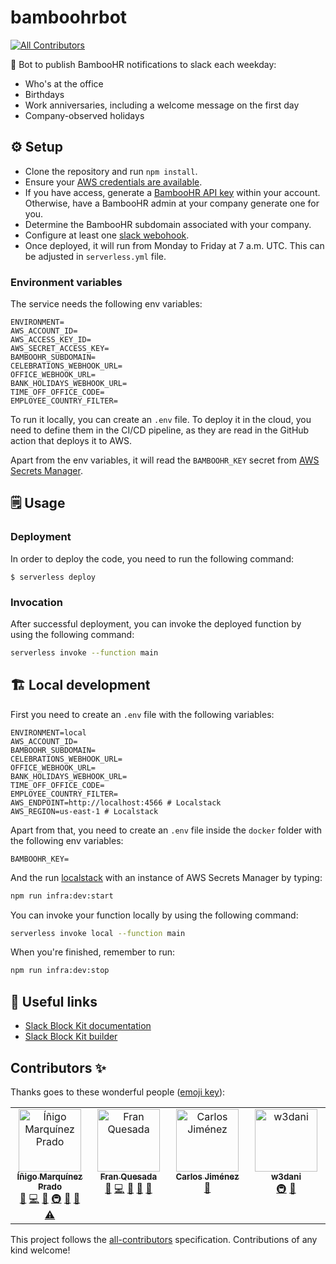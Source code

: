 # bamboohrbot
<!-- ALL-CONTRIBUTORS-BADGE:START - Do not remove or modify this section -->
[![All Contributors](https://img.shields.io/badge/all_contributors-4-orange.svg?style=flat-square)](#contributors-)
<!-- ALL-CONTRIBUTORS-BADGE:END -->

🤖 Bot to publish BambooHR notifications to slack each weekday:

- Who's at the office
- Birthdays
- Work anniversaries, including a welcome message on the first day
- Company-observed holidays

## ⚙️ Setup

- Clone the repository and run `npm install`.
- Ensure your [AWS credentials are available](https://serverless.com/framework/docs/providers/aws/guide/credentials/).
- If you have access, generate a [BambooHR API key](https://www.bamboohr.com/api/documentation/) within your account. Otherwise, have a BambooHR admin at your company generate one for you.
- Determine the BambooHR subdomain associated with your company.
- Configure at least one [slack webohook](https://slack.com/apps/manage/custom-integrations).
- Once deployed, it will run from Monday to Friday at 7 a.m. UTC. This can be adjusted in `serverless.yml` file.

### Environment variables

The service needs the following env variables:

```
ENVIRONMENT=
AWS_ACCOUNT_ID=
AWS_ACCESS_KEY_ID=
AWS_SECRET_ACCESS_KEY=
BAMBOOHR_SUBDOMAIN=
CELEBRATIONS_WEBHOOK_URL=
OFFICE_WEBHOOK_URL=
BANK_HOLIDAYS_WEBHOOK_URL=
TIME_OFF_OFFICE_CODE=
EMPLOYEE_COUNTRY_FILTER=
```

To run it locally, you can create an `.env` file. To deploy it in the cloud, you need to define them in the CI/CD pipeline, as they are read in the GitHub action that deploys it to AWS.

Apart from the env variables, it will read the `BAMBOOHR_KEY` secret from [AWS Secrets Manager](https://aws.amazon.com/es/secrets-manager/).

## 🗒️ Usage

### Deployment

In order to deploy the code, you need to run the following command:

```
$ serverless deploy
```

### Invocation

After successful deployment, you can invoke the deployed function by using the following command:

```bash
serverless invoke --function main
```

## 🏗️ Local development

First you need to create an `.env` file with the following variables:

```
ENVIRONMENT=local
AWS_ACCOUNT_ID=
BAMBOOHR_SUBDOMAIN=
CELEBRATIONS_WEBHOOK_URL=
OFFICE_WEBHOOK_URL=
BANK_HOLIDAYS_WEBHOOK_URL=
TIME_OFF_OFFICE_CODE=
EMPLOYEE_COUNTRY_FILTER=
AWS_ENDPOINT=http://localhost:4566 # Localstack
AWS_REGION=us-east-1 # Localstack
```

Apart from that, you need to create an `.env` file inside the `docker` folder with the following env variables:

```
BAMBOOHR_KEY=
```

And the run [localstack](https://localstack.cloud/) with an instance of AWS Secrets Manager by typing:

```bash
npm run infra:dev:start
```

You can invoke your function locally by using the following command:

```bash
serverless invoke local --function main
```

When you're finished, remember to run:

```bash
npm run infra:dev:stop
```

## 🔗 Useful links

- [Slack Block Kit documentation](https://api.slack.com/block-kit)
- [Slack Block Kit builder](https://app.slack.com/block-kit-builder)

## Contributors ✨

Thanks goes to these wonderful people ([emoji key](https://allcontributors.org/docs/en/emoji-key)):

<!-- ALL-CONTRIBUTORS-LIST:START - Do not remove or modify this section -->
<!-- prettier-ignore-start -->
<!-- markdownlint-disable -->
<table>
  <tbody>
    <tr>
      <td align="center" valign="top" width="14.28%"><a href="https://github.com/inigomarquinez"><img src="https://avatars.githubusercontent.com/u/25435858?v=4?s=100" width="100px;" alt="Íñigo Marquínez Prado"/><br /><sub><b>Íñigo Marquínez Prado</b></sub></a><br /><a href="https://github.com/guidesmiths/bamboohrbot/issues?q=author%3Ainigomarquinez" title="Bug reports">🐛</a> <a href="https://github.com/guidesmiths/bamboohrbot/commits?author=inigomarquinez" title="Code">💻</a> <a href="https://github.com/guidesmiths/bamboohrbot/commits?author=inigomarquinez" title="Documentation">📖</a> <a href="#infra-inigomarquinez" title="Infrastructure (Hosting, Build-Tools, etc)">🚇</a> <a href="#maintenance-inigomarquinez" title="Maintenance">🚧</a> <a href="https://github.com/guidesmiths/bamboohrbot/pulls?q=is%3Apr+reviewed-by%3Ainigomarquinez" title="Reviewed Pull Requests">👀</a> <a href="https://github.com/guidesmiths/bamboohrbot/commits?author=inigomarquinez" title="Tests">⚠️</a></td>
      <td align="center" valign="top" width="14.28%"><a href="https://github.com/totegsito"><img src="https://avatars.githubusercontent.com/u/12380342?v=4?s=100" width="100px;" alt="Fran Quesada"/><br /><sub><b>Fran Quesada</b></sub></a><br /><a href="https://github.com/guidesmiths/bamboohrbot/issues?q=author%3Atotegsito" title="Bug reports">🐛</a> <a href="https://github.com/guidesmiths/bamboohrbot/commits?author=totegsito" title="Code">💻</a> <a href="https://github.com/guidesmiths/bamboohrbot/commits?author=totegsito" title="Documentation">📖</a> <a href="#maintenance-totegsito" title="Maintenance">🚧</a> <a href="https://github.com/guidesmiths/bamboohrbot/pulls?q=is%3Apr+reviewed-by%3Atotegsito" title="Reviewed Pull Requests">👀</a></td>
      <td align="center" valign="top" width="14.28%"><a href="https://github.com/Betisman"><img src="https://avatars.githubusercontent.com/u/11455322?v=4?s=100" width="100px;" alt="Carlos Jiménez"/><br /><sub><b>Carlos Jiménez</b></sub></a><br /><a href="https://github.com/guidesmiths/bamboohrbot/pulls?q=is%3Apr+reviewed-by%3Abetisman" title="Reviewed Pull Requests">👀</a></td>
      <td align="center" valign="top" width="14.28%"><a href="https://github.com/w3dani"><img src="https://avatars.githubusercontent.com/u/48931264?v=4?s=100" width="100px;" alt="w3dani"/><br /><sub><b>w3dani</b></sub></a><br /><a href="#infra-w3dani" title="Infrastructure (Hosting, Build-Tools, etc)">🚇</a> <a href="https://github.com/guidesmiths/bamboohrbot/pulls?q=is%3Apr+reviewed-by%3Aw3dani" title="Reviewed Pull Requests">👀</a></td>
    </tr>
  </tbody>
</table>

<!-- markdownlint-restore -->
<!-- prettier-ignore-end -->

<!-- ALL-CONTRIBUTORS-LIST:END -->

This project follows the [all-contributors](https://github.com/all-contributors/all-contributors) specification. Contributions of any kind welcome!

